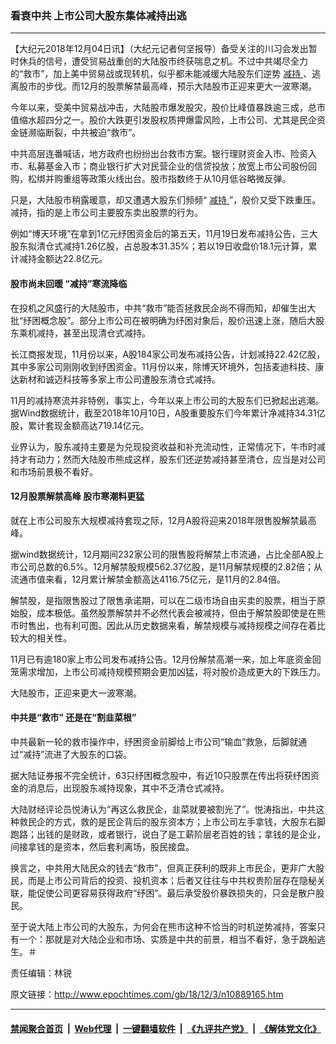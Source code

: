 ### 看衰中共 上市公司大股东集体减持出逃
------------------------

<p>
 【大纪元2018年12月04日讯】（大纪元记者何坚报导）备受关注的川习会发出暂时休兵的信号，遭受贸易战重创的大陆股市终获喘息之机。不过中共竭尽全力的“救市”，加上美中贸易战或现转机，似乎都未能减缓大陆股东们逆势
 <a href="http://www.epochtimes.com/gb/tag/%E5%87%8F%E6%8C%81.html">
  减持
 </a>
 、逃离股市的步伐。而12月的股票解禁最高峰，预示大陆股市正迎来更大一波寒潮。
</p>
<p>
 今年以来，受美中贸易战冲击，大陆股市爆发股灾，股价比峰值暴跌逾三成，总市值缩水超四分之一。股价大跌更引发股权质押爆雷风险，上市公司、尤其是民企资金链濒临断裂，中共被迫“救市”。
</p>
<p>
 中共高层连番喊话，地方政府也纷纷出台救市方案。银行理财资金入市、险资入市、私募基金入市；商业银行扩大对民营企业的信贷投放；放宽上市公司股份回购，松绑并购重组等政策火线出台。股市指数终于从10月低谷略微反弹。
</p>
<p>
 只是，大陆股市稍露暖意，却又遭遇大股东们频频“
 <a href="http://www.epochtimes.com/gb/tag/%E5%87%8F%E6%8C%81.html">
  减持
 </a>
 ”，股价又受下跌重压。减持，指的是上市公司主要股东卖出股票的行为。
</p>
<p>
 例如“博天环境”在拿到1亿元纾困资金后的第五天，11月19日发布减持公告，三大股东拟清仓式减持1.26亿股，占总股本31.35%；若以19日收盘价18.1元计算，累计减持金额达22.8亿元。
</p>
<h4>
 股市尚未回暖 “减持”寒流降临
</h4>
<p>
 在投机之风盛行的大陆股市，中共“救市”能否拯救民企尚不得而知，却催生出大批“纾困概念股”。部分上市公司在被明确为纾困对象后，股价迅速上涨，随后大股东乘机减持，甚至出现清仓式减持。
</p>
<p>
 长江商报发现，11月份以来，A股184家公司发布减持公告，计划减持22.42亿股，其中多家公司刚刚收到纾困资金。11月份以来，除博天环境外，包括麦迪科技、康达新材和诚迈科技等多家上市公司遭股东清仓式减持。
</p>
<p>
 11月的减持寒流并非特例，事实上，今年以来上市公司的大股东们已掀起出逃潮。据Wind数据统计，截至2018年10月10日，A股重要股东们今年累计净减持34.31亿股，累计套现金额高达719.14亿元。
</p>
<p>
 业界认为，股东减持主要是为兑现投资收益和补充流动性，正常情况下，牛市时减持才有动力；然而大陆股市熊成这样，股东们还逆势减持甚至清仓，应当是对公司和市场前景极不看好。
</p>
<h4>
 12月股票解禁高峰 股市寒潮料更猛
</h4>
<p>
 就在上市公司股东大规模减持套现之际，12月A股将迎来2018年限售股解禁最高峰。
</p>
<p>
 据wind数据统计，12月期间232家公司的限售股将解禁上市流通，占比全部A股上市公司总数的6.5%。12月解禁股规模562.37亿股，是11月解禁规模的2.82倍；从流通市值来看，12月累计解禁金额高达4116.75亿元，是11月的2.84倍。
</p>
<p>
 解禁股，是指限售股过了限售承诺期，可以在二级市场自由买卖的股票，相当于原始股，成本极低。虽然股票解禁并不必然代表会被减持，但由于解禁股即使是在熊市时售出，也有利可图。因此从历史数据来看，解禁规模与减持规模之间存在着比较大的相关性。
</p>
<p>
 11月已有逾180家上市公司发布减持公告。12月份解禁高潮一来，加上年底资金回笼需求增加，上市公司减持规模预期会更加凶猛，将对股价造成更大的下跌压力。
</p>
<p>
 大陆股市，正迎来更大一波寒潮。
</p>
<h4>
 中共是“救市” 还是在“割韭菜根”
</h4>
<p>
 中共最新一轮的救市操作中，纾困资金前脚给上市公司“输血”救急，后脚就通过“减持”流进了大股东的口袋。
</p>
<p>
 据大陆证券报不完全统计，63只纾困概念股中，有近10只股票在传出将获纾困资金的消息后，出现股东减持现象，其中不乏清仓式减持。
</p>
<p>
 大陆财经评论员悦涛认为“再这么救民企，韭菜就要被割光了”。悦涛指出，中共这种救民企的方式，救的是民企背后的股东资本方；上市公司左手拿钱，大股东右脚跑路；出钱的是财政，或者银行，说白了是工薪阶层老百姓的钱；拿钱的是企业，间接拿钱的是资本，然后套利离场，股民接盘。
</p>
<p>
 换言之，中共用大陆民众的钱去“救市”，但真正获利的既非上市民企，更非广大股民，而是上市公司背后的投资、投机资本；后者又往往与中共权贵阶层存在隐秘关联，能促使公司更容易获得政府“纾困”。最后承受股价暴跌损失的，只会是散户股民。
</p>
<p>
 至于说大陆上市公司的大股东，为何会在熊市这种不恰当的时机逆势减持，答案只有一个：那就是对大陆企业和市场、实质是中共的前景，相当不看好，急于跳船逃生。＃
</p>
<p>
 责任编辑：林锐
</p>

原文链接：http://www.epochtimes.com/gb/18/12/3/n10889165.htm


------------------------
#### [禁闻聚合首页](https://github.com/gfw-breaker/banned-news/blob/master/README.md) &nbsp;|&nbsp; [Web代理](https://github.com/gfw-breaker/open-proxy/blob/master/README.md) &nbsp;|&nbsp; [一键翻墙软件](https://github.com/gfw-breaker/nogfw/blob/master/README.md) &nbsp;|&nbsp; [《九评共产党》](https://github.com/gfw-breaker/9ping.md/blob/master/README.md#九评之一评共产党是什么) &nbsp;|&nbsp; [《解体党文化》](https://github.com/gfw-breaker/jtdwh.md/blob/master/README.md#绪论)